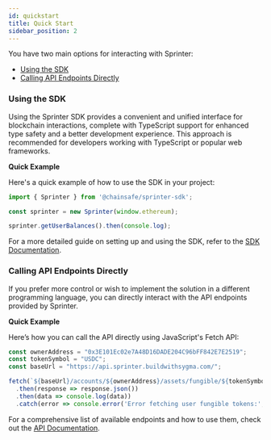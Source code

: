 ```yaml
---
id: quickstart
title: Quick Start
sidebar_position: 2
---
```


You have two main options for interacting with Sprinter:

- [Using the SDK](#using-the-sdk)
- [Calling API Endpoints Directly](#calling-api-endpoints-directly)

### Using the SDK

Using the Sprinter SDK provides a convenient and unified interface for blockchain interactions, complete with TypeScript support for enhanced type safety and a better development experience. This approach is recommended for developers working with TypeScript or popular web frameworks.

**Quick Example**

Here's a quick example of how to use the SDK in your project:

```typescript
import { Sprinter } from '@chainsafe/sprinter-sdk';

const sprinter = new Sprinter(window.ethereum);

sprinter.getUserBalances().then(console.log);
```

For a more detailed guide on setting up and using the SDK, refer to the [SDK Documentation](03-sdk/01-overview.md).

### Calling API Endpoints Directly

If you prefer more control or wish to implement the solution in a different programming language, you can directly interact with the API endpoints provided by Sprinter.

**Quick Example**

Here’s how you can call the API directly using JavaScript's Fetch API:

```javascript
const ownerAddress = "0x3E101Ec02e7A48D16DADE204C96bFF842E7E2519";
const tokenSymbol = "USDC";
const baseUrl = "https://api.sprinter.buildwithsygma.com/";  

fetch(`${baseUrl}/accounts/${ownerAddress}/assets/fungible/${tokenSymbol}`)
  .then(response => response.json())
  .then(data => console.log(data))
  .catch(error => console.error('Error fetching user fungible tokens:', error));
```

For a comprehensive list of available endpoints and how to use them, check out the [API Documentation](04-api/01-api-usage.md).
